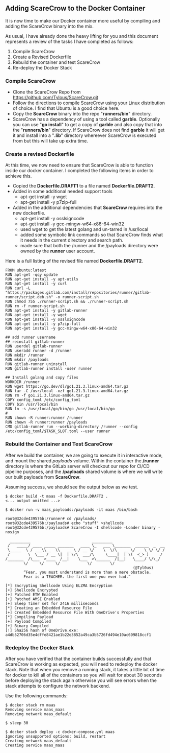 ## Adding ScareCrow to the Docker Container

It is now time to make our Docker container more useful by compiling and adding the ScareCrow binary into the mix.

As usual, I have already done the heavy lifting for you and this document represents a review of the tasks I have completed as follows:

1. Compile ScareCrow
2. Create a Revised Dockerfile
3. Rebuild the container and test ScareCrow
4. Re-deploy the Docker Stack


### Compile ScareCrow

* Clone the ScareCrow Repo from https://github.com/Tylous/ScareCrow.git
* Follow the directions to compile ScareCrow using your Linux distribution of choice. I find that Ubuntu is a good choice here.
* Copy the **ScareCrow** binary into the repo "**runners/bin**" directory.
* ScareCrow has a dependency of using a tool called **garble**. Optionally you can use "**go install**" to get a copy of **garble** and also copy that into the "**runners/bin**" directory.  If ScareCrow does not find **garble** it will get it and install into a "**.lib**" directory whereever ScareCrow is executed from but this will take up extra time.

### Create a revised Dockerfile

At this time, we now need to ensure that ScareCrow is able to function inside our docker container. I completed the following items in order to achieve this.

* Copied the **Dockerfile.DRAFT1** to a file named **Dockerfile.DRAFT2**.
* Added in some additional needed support tools
    * apt-get install -y wget
    * apt-get install -y p7zip-full
* Added in the additional dependencies that **ScareCrow** requires into the new dockerfile. 
    * apt-get install -y osslsigncode
    * apt-get install -y gcc-mingw-w64-x86-64-win32
    * used wget to get the latest golang and un-tarred in /usr/local
    * added some symbolic link commands so that ScareCrow finds what it needs in the current directory and search path.
    * made sure that both the /runner and the /payloads directory were owned by the **runner** user account.

Here is a full listing of the revised file named **Dockerfile.DRAFT2**.

```
FROM ubuntu:latest
RUN apt-get -qqy update
RUN apt-get install -y apt-utils
RUN apt-get install -y curl
RUN curl -L "https://packages.gitlab.com/install/repositories/runner/gitlab-runner/script.deb.sh" -o runner-script.sh
RUN chmod 755 ./runner-script.sh && ./runner-script.sh
RUN rm -f runner-script.sh
RUN apt-get install -y gitlab-runner
RUN apt-get install -y wget
RUN apt-get install -y osslsigncode
RUN apt-get install -y p7zip-full
RUN apt-get install -y gcc-mingw-w64-x86-64-win32

## add runner username
## reinstall gitlab-runner
RUN userdel gitlab-runner
RUN useradd runner -d /runner
RUN mkdir /runner
RUN mkdir /payloads
RUN gitlab-runner uninstall
RUN gitlab-runner install -user runner

## Install golang and copy files
WORKDIR /runner
RUN wget https://go.dev/dl/go1.21.3.linux-amd64.tar.gz
RUN tar -C /usr/local -xzf go1.21.3.linux-amd64.tar.gz
RUN rm -f go1.21.3.linux-amd64.tar.gz
COPY config_toml /etc/config_toml
COPY bin /usr/local/bin
RUN ln -s /usr/local/go/bin/go /usr/local/bin/go
#
RUN chown -R runner:runner /runner
RUN chown -R runner:runner /payloads
CMD gitlab-runner run --working-directory /runner --config /etc/config_toml/$TASK_SLOT.toml --user runner

```

### Rebuild the Container and Test ScareCrow

After we build the container, we are going to execute it in interactive mode, and mount the shared *payloads* volume.  Within the container the **/runner** directory is where the GitLab server will checkout our repo for CI/CD pipeline purposes, and the **/payloads** shared volume is where we will write our built payloads from **ScareCrow**.

Assuming success, we should see the output below as we test.

```
$ docker build -t maas -f Dockerfile.DRAFT2 .
<... output omitted ...>

$ docker run -v maas_payloads:/payloads -it maas /bin/bash

root@32cde439576b:/runner# cd /payloads/
root@32cde439576b:/payloads# echo "stuff" >shellcode
root@32cde439576b:/payloads# ScareCrow -I shellcode -Loader binary -nosign

  _________                           _________
 /   _____/ ____ _____ _______   ____ \_   ___ \_______  ______  _  __
 \_____  \_/ ___\\__  \\_  __ \_/ __ \/    \  \/\_  __ \/  _ \ \/ \/ /
 /        \  \___ / __ \|  | \/\  ___/\     \____|  | \(  <_> )     /
/_______  /\___  >____  /__|    \___  >\______  /|__|   \____/ \/\_/
        \/     \/     \/            \/        \/
                                                        (@Tyl0us)
        “Fear, you must understand is more than a mere obstacle.
        Fear is a TEACHER. the first one you ever had.”

[*] Encrypting Shellcode Using ELZMA Encryption
[+] Shellcode Encrypted
[+] Patched ETW Enabled
[+] Patched AMSI Enabled
[+] Sleep Timer set for 2416 milliseconds
[*] Creating an Embedded Resource File
[+] Created Embedded Resource File With OneDrive's Properties
[*] Compiling Payload
[+] Payload Compiled
[+] Binary Compiled
[!] Sha256 hash of OneDrive.exe: a4db52706d35e4dffe8421ae1b22e3852a49ca3b5726fd494e10ac699818ccf1

```

### Redeploy the Docker Stack

After you have verified that the container builds successfully and that ScareCrow is working as expected, you will need to redeploy the docker stack.  Note that when you remove a running stack, it takes a little bit of time for docker to kill all of the containers so you will wait for about 30 seconds before deploying the stack again otherwise you will see errors when the stack attempts to configure the network backend.

Use the following commands:

```
$ docker stack rm maas
Removing service maas_maas
Removing network maas_default

$ sleep 30

$ docker stack deploy -c docker-compose.yml maas
Ignoring unsupported options: build, restart
Creating network maas_default
Creating service maas_maas

```





